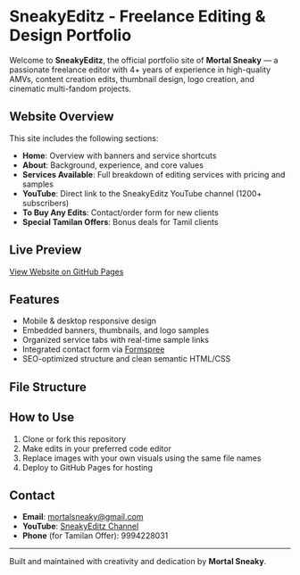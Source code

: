 # SneakyEditz - Freelance Editing & Design Portfolio

Welcome to **SneakyEditz**, the official portfolio site of **Mortal Sneaky** — a passionate freelance editor with 4+ years of experience in high-quality AMVs, content creation edits, thumbnail design, logo creation, and cinematic multi-fandom projects.

## Website Overview

This site includes the following sections:

- **Home**: Overview with banners and service shortcuts  
- **About**: Background, experience, and core values  
- **Services Available**: Full breakdown of editing services with pricing and samples  
- **YouTube**: Direct link to the SneakyEditz YouTube channel (1200+ subscribers)  
- **To Buy Any Edits**: Contact/order form for new clients  
- **Special Tamilan Offers**: Bonus deals for Tamil clients  

## Live Preview

[View Website on GitHub Pages](https://your-github-username.github.io/sneakyeditz/)

## Features

- Mobile & desktop responsive design  
- Embedded banners, thumbnails, and logo samples  
- Organized service tabs with real-time sample links  
- Integrated contact form via [Formspree](https://formspree.io)  
- SEO-optimized structure and clean semantic HTML/CSS

## File Structure

## How to Use

1. Clone or fork this repository  
2. Make edits in your preferred code editor  
3. Replace images with your own visuals using the same file names  
4. Deploy to GitHub Pages for hosting  

## Contact

- **Email**: mortalsneaky@gmail.com  
- **YouTube**: [SneakyEditz Channel](https://youtube.com/@mortalsneakymn2798)  
- **Phone** (for Tamilan Offer): 9994228031  

---

Built and maintained with creativity and dedication by **Mortal Sneaky**.